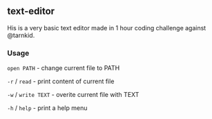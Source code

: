 ## text-editor
His is a very basic text editor made in 1 hour coding challenge against @tarnkid. 

### Usage

`open PATH` - change current file to PATH

`-r` / `read` - print content of current file

`-w` / `write TEXT` - overite current file with TEXT

`-h` / `help` - print a help menu
